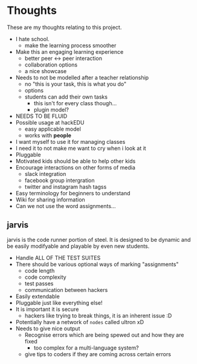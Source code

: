 # Thoughts
These are my thoughts relating to this project.

* I hate school.
    * make the learning process smoother
* Make this an engaging learning experience
    * better peer <-> peer interaction
    * collaboration options
    * a nice showcase
* Needs to not be modelled after a teacher relationship
    * no "this is your task, this is what you do"
    * options
    * students can add their own tasks
        * this isn't for every class though...
        * plugin model?
* NEEDS TO BE FLUID
* Possible usage at hackEDU
    * easy applicable model
    * works with __people__
* I want myself to use it for managing classes
* I need it to not make me want to cry when i look at it
* Pluggable
* Motivated kids should be able to help other kids
* Encourage interactions on other forms of media
    * slack integration
    * facebook group intergration
    * twitter and instagram hash tagss
* Easy terminology for beginners to understand
* Wiki for sharing information
* Can we not use the word assignments...

## jarvis
jarvis is the code runner portion of steel. It is designed to be dynamic and be easily modifyable and playable by even new students.

* Handle ALL OF THE TEST SUITES
* There should be various optional ways of marking "assignments"
    * code length
    * code complexity
    * test passes
    * communication between hackers
* Easily extendable
* Pluggable just like everything else!
* It is important it is secure
    * hackers like trying to break things, it is an inherent issue :D
* Potentially have a network of `nodes` called ultron xD
* Needs to give nice output
    * Recognise errors which are being spewed out and how they are fixed
        * too complex for a multi-language system?
    * give tips to coders if they are coming across certain errors
